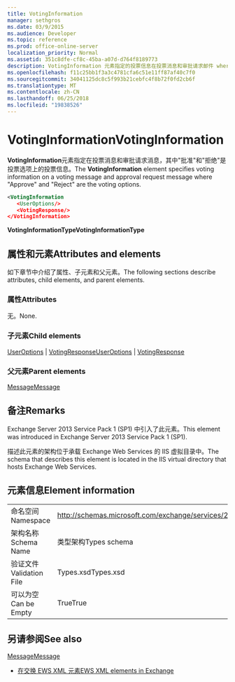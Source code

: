 ```yaml
---
title: VotingInformation
manager: sethgros
ms.date: 03/9/2015
ms.audience: Developer
ms.topic: reference
ms.prod: office-online-server
localization_priority: Normal
ms.assetid: 351c8dfe-cf8c-45ba-a07d-d764f8189773
description: VotingInformation 元素指定的投票信息在投票消息和审批请求邮件 whereApproveandRejectare 上投票选项。
ms.openlocfilehash: f11c25bb1f3a3c4781cfa6c51e11ff87af40c7f0
ms.sourcegitcommit: 34041125dc8c5f993b21cebfc4f8b72f0fd2cb6f
ms.translationtype: MT
ms.contentlocale: zh-CN
ms.lasthandoff: 06/25/2018
ms.locfileid: "19838526"
---
```

# <a name="votinginformation"></a><span data-ttu-id="9fbd6-103">VotingInformation</span><span class="sxs-lookup"><span data-stu-id="9fbd6-103">VotingInformation</span></span>

<span data-ttu-id="9fbd6-104">**VotingInformation**元素指定在投票消息和审批请求消息，其中"批准"和"拒绝"是投票选项上的投票信息。</span><span class="sxs-lookup"><span data-stu-id="9fbd6-104">The **VotingInformation** element specifies voting information on a voting message and approval request message where "Approve" and "Reject" are the voting options.</span></span> 
  
```XML
<VotingInformation
   <UserOptions/>
   <VotingResponse/>
</VotingInformation>
```

 <span data-ttu-id="9fbd6-105">**VotingInformationType**</span><span class="sxs-lookup"><span data-stu-id="9fbd6-105">**VotingInformationType**</span></span>
## <a name="attributes-and-elements"></a><span data-ttu-id="9fbd6-106">属性和元素</span><span class="sxs-lookup"><span data-stu-id="9fbd6-106">Attributes and elements</span></span>

<span data-ttu-id="9fbd6-107">如下章节中介绍了属性、子元素和父元素。</span><span class="sxs-lookup"><span data-stu-id="9fbd6-107">The following sections describe attributes, child elements, and parent elements.</span></span>
  
### <a name="attributes"></a><span data-ttu-id="9fbd6-108">属性</span><span class="sxs-lookup"><span data-stu-id="9fbd6-108">Attributes</span></span>

<span data-ttu-id="9fbd6-109">无。</span><span class="sxs-lookup"><span data-stu-id="9fbd6-109">None.</span></span>
  
### <a name="child-elements"></a><span data-ttu-id="9fbd6-110">子元素</span><span class="sxs-lookup"><span data-stu-id="9fbd6-110">Child elements</span></span>

<span data-ttu-id="9fbd6-111">[UserOptions](useroptions.md) | [VotingResponse](votingresponse.md)</span><span class="sxs-lookup"><span data-stu-id="9fbd6-111">[UserOptions](useroptions.md) | [VotingResponse](votingresponse.md)</span></span>
  
### <a name="parent-elements"></a><span data-ttu-id="9fbd6-112">父元素</span><span class="sxs-lookup"><span data-stu-id="9fbd6-112">Parent elements</span></span>

[<span data-ttu-id="9fbd6-113">Message</span><span class="sxs-lookup"><span data-stu-id="9fbd6-113">Message</span></span>](message-ex15websvcsotherref.md)
  
## <a name="remarks"></a><span data-ttu-id="9fbd6-114">备注</span><span class="sxs-lookup"><span data-stu-id="9fbd6-114">Remarks</span></span>

<span data-ttu-id="9fbd6-115">Exchange Server 2013 Service Pack 1 (SP1) 中引入了此元素。</span><span class="sxs-lookup"><span data-stu-id="9fbd6-115">This element was introduced in Exchange Server 2013 Service Pack 1 (SP1).</span></span>
  
<span data-ttu-id="9fbd6-116">描述此元素的架构位于承载 Exchange Web Services 的 IIS 虚拟目录中。</span><span class="sxs-lookup"><span data-stu-id="9fbd6-116">The schema that describes this element is located in the IIS virtual directory that hosts Exchange Web Services.</span></span>
  
## <a name="element-information"></a><span data-ttu-id="9fbd6-117">元素信息</span><span class="sxs-lookup"><span data-stu-id="9fbd6-117">Element information</span></span>

|||
|:-----|:-----|
|<span data-ttu-id="9fbd6-118">命名空间</span><span class="sxs-lookup"><span data-stu-id="9fbd6-118">Namespace</span></span>  <br/> |http://schemas.microsoft.com/exchange/services/2006/types  <br/> |
|<span data-ttu-id="9fbd6-119">架构名称</span><span class="sxs-lookup"><span data-stu-id="9fbd6-119">Schema Name</span></span>  <br/> |<span data-ttu-id="9fbd6-120">类型架构</span><span class="sxs-lookup"><span data-stu-id="9fbd6-120">Types schema</span></span>  <br/> |
|<span data-ttu-id="9fbd6-121">验证文件</span><span class="sxs-lookup"><span data-stu-id="9fbd6-121">Validation File</span></span>  <br/> |<span data-ttu-id="9fbd6-122">Types.xsd</span><span class="sxs-lookup"><span data-stu-id="9fbd6-122">Types.xsd</span></span>  <br/> |
|<span data-ttu-id="9fbd6-123">可以为空</span><span class="sxs-lookup"><span data-stu-id="9fbd6-123">Can be Empty</span></span>  <br/> |<span data-ttu-id="9fbd6-124">True</span><span class="sxs-lookup"><span data-stu-id="9fbd6-124">True</span></span>  <br/> |
   
## <a name="see-also"></a><span data-ttu-id="9fbd6-125">另请参阅</span><span class="sxs-lookup"><span data-stu-id="9fbd6-125">See also</span></span>



[<span data-ttu-id="9fbd6-126">Message</span><span class="sxs-lookup"><span data-stu-id="9fbd6-126">Message</span></span>](message-ex15websvcsotherref.md)


- [<span data-ttu-id="9fbd6-127">在交换 EWS XML 元素</span><span class="sxs-lookup"><span data-stu-id="9fbd6-127">EWS XML elements in Exchange</span></span>](ews-xml-elements-in-exchange.md)

